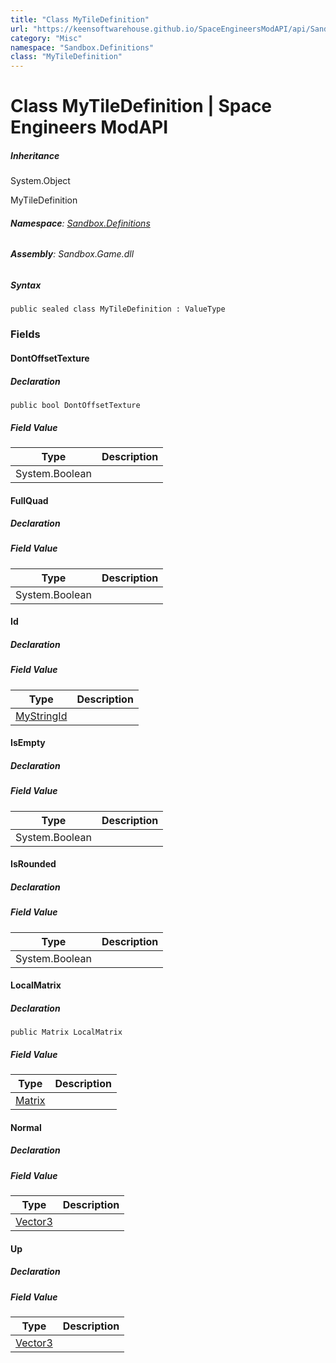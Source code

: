 ```yaml
---
title: "Class MyTileDefinition"
url: "https://keensoftwarehouse.github.io/SpaceEngineersModAPI/api/Sandbox.Definitions.MyTileDefinition.html"
category: "Misc"
namespace: "Sandbox.Definitions"
class: "MyTileDefinition"
---
```


# Class MyTileDefinition | Space Engineers ModAPI

##### Inheritance

System.Object

MyTileDefinition

###### **Namespace**: [Sandbox.Definitions](https://keensoftwarehouse.github.io/SpaceEngineersModAPI/api/Sandbox.Definitions.html)

###### **Assembly**: Sandbox.Game.dll

##### Syntax

```
public sealed class MyTileDefinition : ValueType
```

### Fields

#### DontOffsetTexture

##### Declaration

```
public bool DontOffsetTexture
```

##### Field Value

| Type | Description |
| --- | --- |
| System.Boolean |     |

#### FullQuad

##### Declaration

##### Field Value

| Type | Description |
| --- | --- |
| System.Boolean |     |

#### Id

##### Declaration

##### Field Value

| Type | Description |
| --- | --- |
| [MyStringId](https://keensoftwarehouse.github.io/SpaceEngineersModAPI/api/VRage.Utils.MyStringId.html) |     |

#### IsEmpty

##### Declaration

##### Field Value

| Type | Description |
| --- | --- |
| System.Boolean |     |

#### IsRounded

##### Declaration

##### Field Value

| Type | Description |
| --- | --- |
| System.Boolean |     |

#### LocalMatrix

##### Declaration

```
public Matrix LocalMatrix
```

##### Field Value

| Type | Description |
| --- | --- |
| [Matrix](https://keensoftwarehouse.github.io/SpaceEngineersModAPI/api/VRageMath.Matrix.html) |     |

#### Normal

##### Declaration

##### Field Value

| Type | Description |
| --- | --- |
| [Vector3](https://keensoftwarehouse.github.io/SpaceEngineersModAPI/api/VRageMath.Vector3.html) |     |

#### Up

##### Declaration

##### Field Value

| Type | Description |
| --- | --- |
| [Vector3](https://keensoftwarehouse.github.io/SpaceEngineersModAPI/api/VRageMath.Vector3.html) |     |